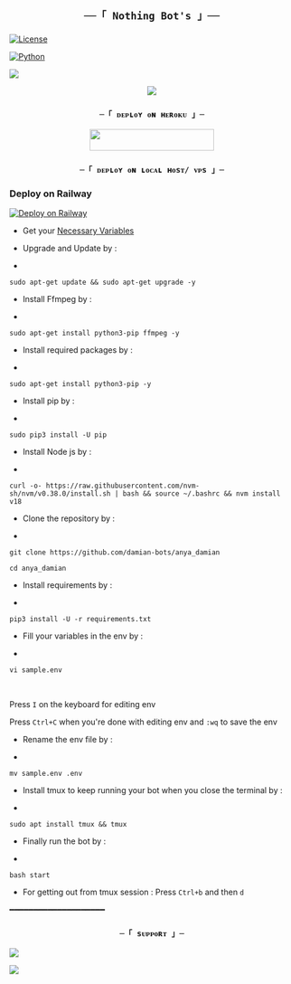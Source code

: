 <h2 align="center">

    ──「 Nothing Bot's 」──

</h2>



<p align="center">

<a href="https://github.com/AnonymousX1025/AnonXMusic/blob/master/LICENSE"> <img src="https://img.shields.io/badge/License-MIT-blueviolet?style=for-the-badge" alt="License" /> </a>

<a href="https://www.python.org/"> <img src="https://img.shields.io/badge/Written%20in-Python-orange?style=for-the-badge&logo=python" alt="Python" /> </a>

<a href="https://github.com/AnonymousX1025/AnonXMusic/commits/AnonymousX1025"> <img src="https://img.shields.io/github/last-commit/AnonymousX1025/AnonXMusic?color=blue&logo=github&logoColor=green&style=for-the-badge" /></a>

</p>



<p align="center">

  <img src="https://telegra.ph/file/2829138cd6da27fcae483.jpg">

</p>



<h3 align="center">

    ─「 ᴅᴇᴩʟᴏʏ ᴏɴ ʜᴇʀᴏᴋᴜ 」─

</h3>



<p align="center"><a href="https://dashboard.heroku.com/new?template=https://github.com/damian-bots/anya_damian"> <img src="https://img.shields.io/badge/Deploy%20On%20Heroku-black?style=for-the-badge&logo=heroku" width="220" height="38.45"/></a></p>



<h3 align="center">

    ─「 ᴅᴇᴩʟᴏʏ ᴏɴ ʟᴏᴄᴀʟ ʜᴏsᴛ/ ᴠᴘs 」─

</h3>



### Deploy on Railway



[![Deploy on Railway](https://railway.app/button.svg)](https://railway.app/new/templateMaddyop)



- Get your [Necessary Variables](https://github.com/AnonymousX1025/AnonXMusic/blob/master/sample.env)

- Upgrade and Update by :

- 

```sudo apt-get update && sudo apt-get upgrade -y```



- Install Ffmpeg by :

- 

```sudo apt-get install python3-pip ffmpeg -y```

- Install required packages by :

- 

```sudo apt-get install python3-pip -y```



- Install pip by :

- 

```sudo pip3 install -U pip```



- Install Node js by :

- 

```curl -o- https://raw.githubusercontent.com/nvm-sh/nvm/v0.38.0/install.sh | bash && source ~/.bashrc && nvm install v18```



- Clone the repository by :

- 

```git clone https://github.com/damian-bots/anya_damian```





 ```cd anya_damian```



- Install requirements by :

- 

```pip3 install -U -r requirements.txt```



- Fill your variables in the env by :

- 

```vi sample.env```



<br>

Press `I` on the keyboard for editing env<br>

Press `Ctrl+C` when you're done with editing env and `:wq` to save the env<br>

- Rename the env file by :

- 

```mv sample.env .env```



- Install tmux to keep running your bot when you close the terminal by :

- 

```sudo apt install tmux && tmux```



- Finally run the bot by :

- 

```bash start```



- For getting out from tmux session : Press `Ctrl+b` and then `d`<br>

━━━━━━━━━━━━━━━━━━━━



<h3 align="center">

    ─「 sᴜᴩᴩᴏʀᴛ 」─

</h3>



<p align="center">

<a href="https://telegram.me/nothing_bots_support"><img src="https://img.shields.io/badge/-Support%20Group-blue.svg?style=for-the-badge&logo=Telegram"></a>

</p>



<p align="center">

<a href="https://telegram.me/nothing_bots_support"><img src="https://img.shields.io/badge/-Support%20Channel-blue.svg?style=for-the-badge&logo=Telegram"></a>

</p>



